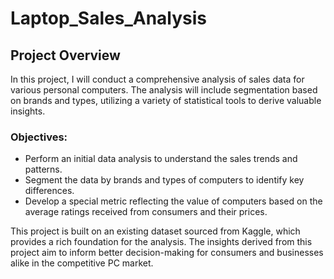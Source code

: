 # Laptop_Sales_Analysis
## Project Overview
In this project, I will conduct a comprehensive analysis of sales data for various personal computers. The analysis will include segmentation based on brands and types, utilizing a variety of statistical tools to derive valuable insights.

### Objectives:
- Perform an initial data analysis to understand the sales trends and patterns.
- Segment the data by brands and types of computers to identify key differences.
- Develop a special metric reflecting the value of computers based on the average ratings received from consumers and their prices.

This project is built on an existing dataset sourced from Kaggle, which provides a rich foundation for the analysis. The insights derived from this project aim to inform better decision-making for consumers and businesses alike in the competitive PC market.
